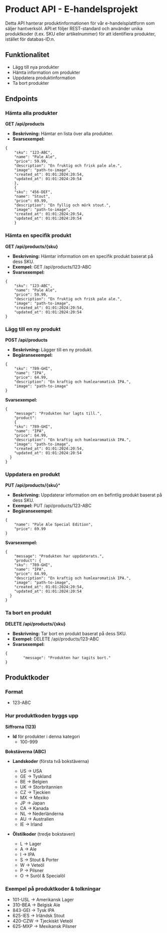 # Product API - E-handelsprojekt  

Detta API hanterar produktinformationen för vår e-handelsplattform som säljer hantverksöl. API:et följer REST-standard och använder unika produktkoder (t.ex. SKU eller artikelnummer) för att identifiera produkter, istället för databas-ID:n.  

## Funktionalitet  
- Lägg till nya produkter  
- Hämta information om produkter  
- Uppdatera produktinformation  
- Ta bort produkter  

## Endpoints  

### Hämta alla produkter  
**GET /api/products**  
- **Beskrivning:** Hämtar en lista över alla produkter.  
- **Svarsexempel:**

```
{
    "sku": "123-ABC",
    "name": "Pale Ale",
    "price": 59.99,
    "description": "En fruktig och frisk pale ale.",
    "image": "path-to-image",
    "created_at": 01:01:2024:20:54,
    "updated_at": 01:01:2024:20:54
    },
    {
    "sku": "456-DEF",
    "name": "Stout",
    "price": 69.99,
    "description": "En fyllig och mörk stout.",
    "image": "path-to-image",
    "created_at": 01:01:2024:20:54,
    "updated_at": 01:01:2024:20:54
    }
```

### Hämta en specifik produkt
**GET /api/products/{sku}**
- **Beskrivning:** Hämtar information om en specifik produkt baserat på dess SKU.
- **Exempel:** GET /api/products/123-ABC
- **Svarsexempel:**

```
{
    "sku": "123-ABC",
    "name": "Pale Ale",
    "price": 59.99,
    "description": "En fruktig och frisk pale ale.",
    "image": "path-to-image",
    "created_at": 01:01:2024:20:54,
    "updated_at": 01:01:2024:20:54
}
```

### Lägg till en ny produkt
**POST /api/products**
- **Beskrivning:** Lägger till en ny produkt.
- **Begäransexempel:**

```
{
    "sku": "789-GHI",
    "name": "IPA", 
    "price": 64.99,
    "description": "En kraftig och humlearomatisk IPA.",
    "image": "path-to-image"
}
```

**Svarsexempel:**

```
{
    "message": "Produkten har lagts till.",
    "product": 
    {
    "sku": "789-GHI",
    "name": "IPA", 
    "price": 64.99,
    "description": "En kraftig och humlearomatisk IPA.",
    "image": "path-to-image",
    "created_at": 01:01:2024:20:54,
    "updated_at": 01:01:2024:20:54
  }
}
```
  
### Uppdatera en produkt
**PUT /api/products/{sku}***
- **Beskrivning:** Uppdaterar information om en befintlig produkt baserat på dess SKU.
- **Exempel:** PUT /api/products/123-ABC
- **Begäransexempel:**

```
{
    "name": "Pale Ale Special Edition",
    "price": 69.99
}
```

**Svarsexempel:**

```
{
    "message": "Produkten har uppdaterats.",
    "product": {
    "sku": "789-GHI",
    "name": "IPA", 
    "price": 64.99,
    "description": "En kraftig och humlearomatisk IPA.",
    "image": "path-to-image",
    "created_at": 01:01:2024:20:54,
    "updated_at": 01:01:2024:20:54
  }
}
```

### Ta bort en produkt
**DELETE /api/products/{sku}**
- **Beskrivning:** Tar bort en produkt baserat på dess SKU.
- **Exempel:** DELETE /api/products/123-ABC
- **Svarsexempel:**

```
{
        "message": "Produkten har tagits bort."
}
```

## Produktkoder

### Format
- 123-ABC
### Hur produktkoden byggs upp
**Siffrorna (123)**
- **Id** för produkter i denna kategori
    - 100-999

**Bokstäverna (ABC)**
- **Landskoder** (första två bokstäverna)
  - US → USA
  - GE → Tyskland
  - BE → Belgien
  - UK → Storbritannien
  - CZ → Tjeckien
  - MX → Mexiko
  - JP → Japan
  - CA → Kanada
  - NL → Nederländerna
  - AU → Australien
  - IE → Irland
  
- **Ölstilkoder** (tredje bokstaven)
  - L → Lager
  - A → Ale
  - I → IPA
  - S → Stout & Porter
  - W → Veteöl
  - P → Pilsner
  - O → Suröl & Specialöl

 ### Exempel på produktkoder & tolkningar
- 101-USL → Amerikansk Lager
- 310-BEA → Belgisk Ale
- 843-GEI → Tysk IPA
- 625-IES → Irländsk Stout
- 420-CZW → Tjeckiskt Veteöl
- 625-MXP → Mexikansk Pilsner
  
